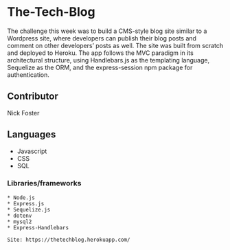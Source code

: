 # The-Tech-Blog

The challenge this week was to build a CMS-style blog site similar to a Wordpress site, where developers can publish their blog posts and comment on other developers’ posts as well. The site was built from scratch and deployed to Heroku. The app follows the MVC paradigm in its architectural structure, using Handlebars.js as the templating language, Sequelize as the ORM, and the express-session npm package for authentication.

## Contributor
  Nick Foster

## Languages
  * Javascript
  * CSS
  * SQL
  
  ### Libraries/frameworks
    * Node.js
    * Express.js
    * Sequelize.js
    * dotenv
    * mysql2
    * Express-Handlebars
    
    Site: https://thetechblog.herokuapp.com/